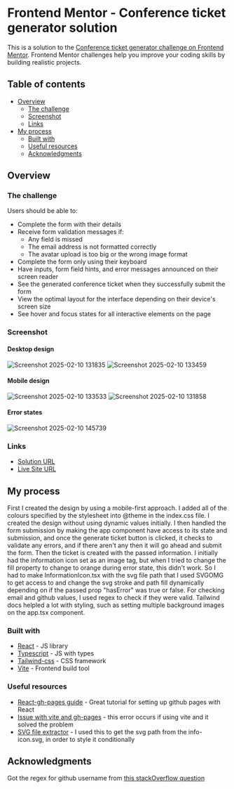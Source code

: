 # Frontend Mentor - Conference ticket generator solution

This is a solution to the [Conference ticket generator challenge on Frontend Mentor](https://www.frontendmentor.io/challenges/conference-ticket-generator-oq5gFIU12w). Frontend Mentor challenges help you improve your coding skills by building realistic projects. 


## Table of contents

- [Overview](#overview)
  - [The challenge](#the-challenge)
  - [Screenshot](#screenshot)
  - [Links](#links)
- [My process](#my-process)
  - [Built with](#built-with)
  - [Useful resources](#useful-resources)
  - [Acknowledgments](#acknowledgments)

## Overview

### The challenge

Users should be able to:

- Complete the form with their details
- Receive form validation messages if:
  - Any field is missed
  - The email address is not formatted correctly
  - The avatar upload is too big or the wrong image format
- Complete the form only using their keyboard
- Have inputs, form field hints, and error messages announced on their screen reader
- See the generated conference ticket when they successfully submit the form
- View the optimal layout for the interface depending on their device's screen size
- See hover and focus states for all interactive elements on the page

### Screenshot
#### Desktop design
![Screenshot 2025-02-10 131835](https://github.com/user-attachments/assets/9725b351-13c0-408a-9494-b82fcf4be224)
![Screenshot 2025-02-10 133459](https://github.com/user-attachments/assets/99adf1c5-fce5-4c56-a10e-132cc7eebc12)
#### Mobile design
![Screenshot 2025-02-10 133533](https://github.com/user-attachments/assets/e7bacaa0-e1f2-4147-af84-41734a878353)
![Screenshot 2025-02-10 131858](https://github.com/user-attachments/assets/66301688-d4bb-4d66-bf2c-70dc6e9542c5)
#### Error states
![Screenshot 2025-02-10 145739](https://github.com/user-attachments/assets/d8cb39aa-bb82-4a66-9395-3e27c569f469)

### Links

- [Solution URL](https://www.frontendmentor.io/solutions/conference-ticket-generator---react-typescript-tailwind-7irlSM9FDX)
- [Live Site URL](https://ippotheboxer.github.io/conference-ticket-generator/)

## My process

First I created the design by using a mobile-first approach. I added all of the colours specified by the stylesheet into @theme in the index.css file. I created the design without using dynamic values initially. I then handled the form submission by making the app component have access to its state and submission, and once the generate ticket button is clicked, it checks to validate any errors, and if there aren't any then it will go ahead and submit the form. Then the ticket is created with the passed information. I initially had the information icon set as an image tag, but when I tried to change the fill property to change to orange during error state, this didn't work. So I had to make InformationIcon.tsx with the svg file path that I used SVGOMG to get access to and change the svg stroke and path fill dynamically depending on if the passed prop "hasError" was true or false. For checking email and github values, I used regex to check if they were valid. Tailwind docs helpled a lot with styling, such as setting multiple background images on the app.tsx component.

### Built with

- [React](https://reactjs.org/) - JS library
- [Typescript](https://www.typescriptlang.org/) - JS with types
- [Tailwind-css](https://tailwindcss.com/) - CSS framework
- [Vite](https://vite.dev/) - Frontend build tool

### Useful resources

- [React-gh-pages guide](https://github.com/gitname/react-gh-pages) - Great tutorial for setting up github pages with React
- [Issue with vite and gh-pages](https://github.com/tschaub/gh-pages/issues/485) - this error occurs if using vite and it solved the problem
- [SVG file extractor](https://jakearchibald.github.io/svgomg/) - I used this to get the svg path from the info-icon.svg, in order to style it conditionally

## Acknowledgments

Got the regex for github username from [this stackOverflow question](https://stackoverflow.com/questions/30281026/regex-parsing-github-usernames-javascript)
